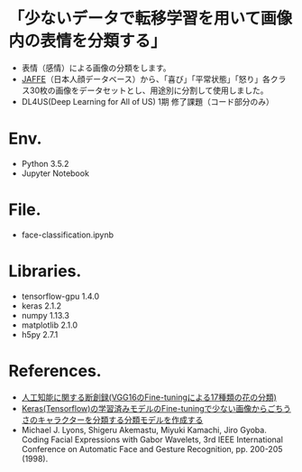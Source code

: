 # 「少ないデータで転移学習を用いて画像内の表情を分類する」
* 表情（感情）による画像の分類をします。
* [JAFFE][c]（日本人顔データベース）から、「喜び」「平常状態」「怒り」各クラス30枚の画像をデータセットとし、用途別に分割して使用しました。
* DL4US(Deep Learning for All of US) 1期 修了課題（コード部分のみ）

# Env.
* Python 3.5.2
* Jupyter Notebook

# File.
* face-classification.ipynb

# Libraries.
* tensorflow-gpu 1.4.0
* keras 2.1.2
* numpy 1.13.3
* matplotlib 2.1.0
* h5py 2.7.1

# References.
* [人工知能に関する断創録(VGG16のFine-tuningによる17種類の花の分類)][a]
* [Keras(Tensorflow)の学習済みモデルのFine-tuningで少ない画像からごちうさのキャラクターを分類する分類モデルを作成する][b]
* Michael J. Lyons, Shigeru Akemastu, Miyuki Kamachi, Jiro Gyoba.
Coding Facial Expressions with Gabor Wavelets, 3rd IEEE International Conference on Automatic Face and Gesture Recognition, pp. 200-205 (1998).

[a]:http://aidiary.hatenablog.com/entry/20170131/1485864665
[b]:https://qiita.com/kazuki_hayakawa/items/c93a21313ccbd235b82b
[c]:http://www.kasrl.org/jaffe.html


